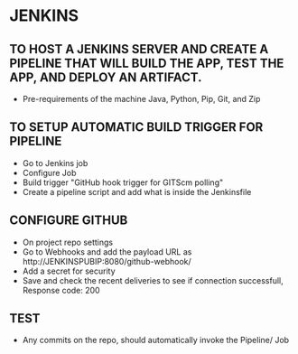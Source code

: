 # JENKINS

## TO HOST A JENKINS SERVER AND CREATE A PIPELINE THAT WILL BUILD THE APP, TEST THE APP, AND DEPLOY AN ARTIFACT.
- Pre-requirements of the machine Java, Python, Pip, Git, and Zip 

## TO SETUP AUTOMATIC BUILD TRIGGER FOR PIPELINE
- Go to Jenkins job 
- Configure Job
- Build trigger "GitHub hook trigger for GITScm polling"
- Create a pipeline script and add what is inside the Jenkinsfile

## CONFIGURE GITHUB
- On project repo settings
- Go to Webhooks and add the payload URL as http://JENKINSPUBIP:8080/github-webhook/
- Add a secret for security
- Save and check the recent deliveries to see if connection successfull, Response code: 200

## TEST
- Any commits on the repo, should automatically invoke the Pipeline/ Job